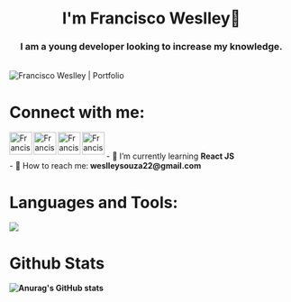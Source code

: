 
<h1 align="center">I'm Francisco Weslley👋</h1>
<h3 align="center">I am a young developer looking to increase my knowledge.</h3> 
<br/>
<a href="https://weslleycz.github.io"> <img align="left" alt="Francisco Weslley | Portfolio" src="https://user-images.githubusercontent.com/44758448/138777781-d58e4dbe-8b7a-4364-a667-5ae4dedfa5be.png" /> </a>
<br/>
<h1>Connect with me:</h1>
<a href="https://weslleycz.github.io"> <img align="left" alt="Francisco Weslley | Portfolio" width="40px" src="https://user-images.githubusercontent.com/44758448/138776737-34bb4409-2329-4634-886a-29242f2f314f.png" /> </a>
<a href="https://www.linkedin.com/in/francisco-weslley/"><img align="left" alt="Francisco Weslleya | LinkedIn" width="40px" src="https://user-images.githubusercontent.com/44758448/138776485-49989992-89bd-47b7-a035-195385ca01ea.png" /></a>
<a href="https://www.instagram.com/goik.png/"><img align="left" alt="Francisco Weslley | Instagram" width="40px" src="https://user-images.githubusercontent.com/44758448/138777040-fe16d4c9-6110-4f4c-a630-c5fc1f22dc3f.png" /></a>
<a href="https://twitter.com/Goik69470460"><img align="left" alt="Francisco Weslley | Twitter" width="40px" src="https://user-images.githubusercontent.com/44758448/138777300-80ee9c2a-e7c0-4cad-8928-d2c798a6a2c7.png" /></a>
<br>
</br>
- 🌱 I’m currently learning <b>React JS</b><br/>
- 📧 How to reach me:<b> weslleysouza22@gmail.com<br/>
<h1>Languages and Tools:</h1>
<img src="https://user-images.githubusercontent.com/44758448/127243526-aeea661c-a73c-490f-b8ac-5f330f2c0d36.png">
<h1>Github Stats</h1>

![Anurag's GitHub stats](https://github-readme-stats.vercel.app/api?username=weslleycz&show_icons=true&theme=aura_dark)
